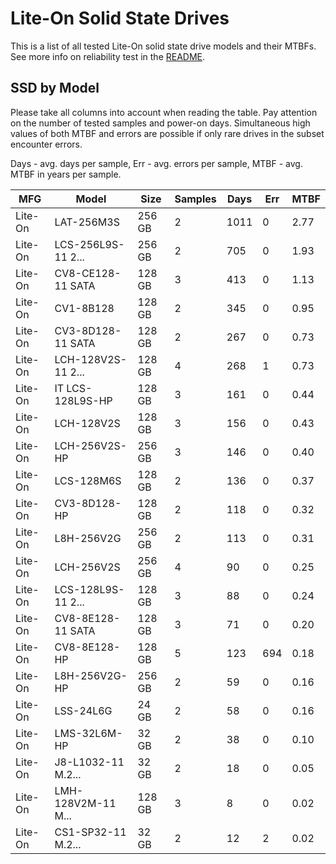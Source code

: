 Lite-On Solid State Drives
==========================

This is a list of all tested Lite-On solid state drive models and their MTBFs. See
more info on reliability test in the [README](https://github.com/bsdhw/SMART).

SSD by Model
------------

Please take all columns into account when reading the table. Pay attention on the
number of tested samples and power-on days. Simultaneous high values of both MTBF
and errors are possible if only rare drives in the subset encounter errors.

Days - avg. days per sample,
Err  - avg. errors per sample,
MTBF - avg. MTBF in years per sample.

| MFG       | Model              | Size   | Samples | Days  | Err   | MTBF |
|-----------|--------------------|--------|---------|-------|-------|------|
| Lite-On   | LAT-256M3S         | 256 GB | 2       | 1011  | 0     | 2.77   |
| Lite-On   | LCS-256L9S-11 2... | 256 GB | 2       | 705   | 0     | 1.93   |
| Lite-On   | CV8-CE128-11 SATA  | 128 GB | 3       | 413   | 0     | 1.13   |
| Lite-On   | CV1-8B128          | 128 GB | 2       | 345   | 0     | 0.95   |
| Lite-On   | CV3-8D128-11 SATA  | 128 GB | 2       | 267   | 0     | 0.73   |
| Lite-On   | LCH-128V2S-11 2... | 128 GB | 4       | 268   | 1     | 0.73   |
| Lite-On   | IT LCS-128L9S-HP   | 128 GB | 3       | 161   | 0     | 0.44   |
| Lite-On   | LCH-128V2S         | 128 GB | 3       | 156   | 0     | 0.43   |
| Lite-On   | LCH-256V2S-HP      | 256 GB | 3       | 146   | 0     | 0.40   |
| Lite-On   | LCS-128M6S         | 128 GB | 2       | 136   | 0     | 0.37   |
| Lite-On   | CV3-8D128-HP       | 128 GB | 2       | 118   | 0     | 0.32   |
| Lite-On   | L8H-256V2G         | 256 GB | 2       | 113   | 0     | 0.31   |
| Lite-On   | LCH-256V2S         | 256 GB | 4       | 90    | 0     | 0.25   |
| Lite-On   | LCS-128L9S-11 2... | 128 GB | 3       | 88    | 0     | 0.24   |
| Lite-On   | CV8-8E128-11 SATA  | 128 GB | 3       | 71    | 0     | 0.20   |
| Lite-On   | CV8-8E128-HP       | 128 GB | 5       | 123   | 694   | 0.18   |
| Lite-On   | L8H-256V2G-HP      | 256 GB | 2       | 59    | 0     | 0.16   |
| Lite-On   | LSS-24L6G          | 24 GB  | 2       | 58    | 0     | 0.16   |
| Lite-On   | LMS-32L6M-HP       | 32 GB  | 2       | 38    | 0     | 0.10   |
| Lite-On   | J8-L1032-11 M.2... | 32 GB  | 2       | 18    | 0     | 0.05   |
| Lite-On   | LMH-128V2M-11 M... | 128 GB | 3       | 8     | 0     | 0.02   |
| Lite-On   | CS1-SP32-11 M.2... | 32 GB  | 2       | 12    | 2     | 0.02   |

